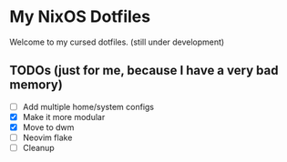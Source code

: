 # My NixOS Dotfiles

Welcome to my cursed dotfiles. (still under development)


## TODOs (just for me, because I have a very bad memory)
- [ ] Add multiple home/system configs
- [x] Make it more modular
- [x] Move to dwm
- [ ] Neovim flake
- [ ] Cleanup
